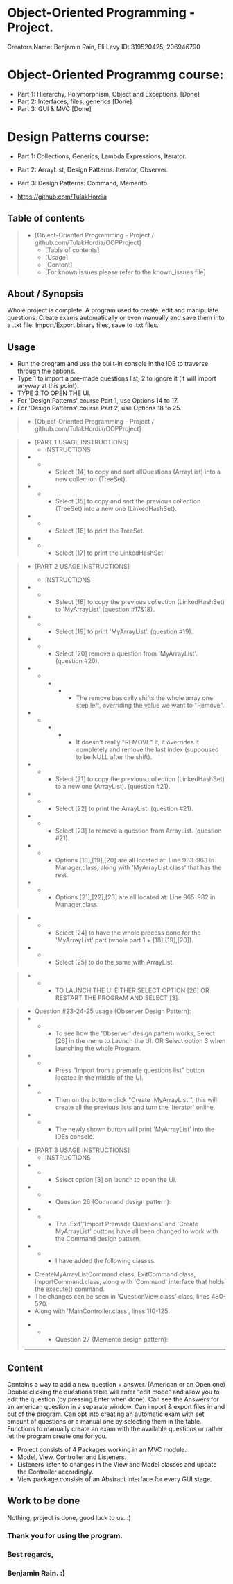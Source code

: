 # Object-Oriented Programming - Project.
Creators Name: Benjamin Rain, Eli Levy
ID: 319520425, 206946790

# Object-Oriented Programmg course:
* Part 1: Hierarchy, Polymorphism, Object and Exceptions. [Done]
* Part 2: Interfaces, files, generics [Done]
* Part 3: GUI & MVC [Done]

# Design Patterns course:
* Part 1: Collections, Generics, Lambda Expressions, Iterator.
* Part 2: ArrayList, Design Patterns: Iterator, Observer.
* Part 3: Design Patterns: Command, Memento.

* <https://github.com/TulakHordia>

## Table of contents

> * [Object-Oriented Programming - Project / github.com/TulakHordia/OOPProject]
>   * [Table of contents]
>   * [Usage]
>   * [Content]
>   * [For known issues please refer to the known_issues file]

## About / Synopsis
Whole project is complete.
A program used to create, edit and manipulate questions.
Create exams automatically or even manually and save them into a .txt file.
Import/Export binary files, save to .txt files.

## Usage
- Run the program and use the built-in console in the IDE to traverse through the options.
- Type 1 to import a pre-made questions list, 2 to ignore it (it will import anyway at this point).
- TYPE 3 TO OPEN THE UI.
- For 'Design Patterns' course Part 1, use Options 14 to 17.
- For 'Design Patterns' course Part 2, use Options 18 to 25.

> * [Object-Oriented Programming - Project / github.com/TulakHordia/OOPProject]

> * [PART 1 USAGE INSTRUCTIONS]
>	* INSTRUCTIONS
> * * * Select [14] to copy and sort allQuestions (ArrayList) into a new collection (TreeSet).
> * * * Select [15] to copy and sort the previous collection (TreeSet) into a new one (LinkedHashSet).
> * * * Select [16] to print the TreeSet.
> * * * Select [17] to print the LinkedHashSet.

> * [PART 2 USAGE INSTRUCTIONS]
>	* INSTRUCTIONS
> * * * Select [18] to copy the previous collection (LinkedHashSet) to 'MyArrayList' (question #17&18).
> * * * Select [19] to print 'MyArrayList'. (question #19).
> * * * Select [20] remove a question from 'MyArrayList'. (question #20).
> * * * * * The remove basically shifts the whole array one step left, overriding the value we want to "Remove".
> * * * * * It doesn't really "REMOVE" it, it overrides it completely and remove the last index (suppoused to be NULL after the shift).
>
> * * * Select [21] to copy the previous collection (LinkedHashSet) to a new one (ArrayList). (question #21).
> * * * Select [22] to print the ArrayList. (question #21).
> * * * Select [23] to remove a question from ArrayList. (question #21).
>
> * * * Options [18],[19],[20] are all located at: Line 933-963 in Manager.class, along with 'MyArrayList.class' that has the rest.
> * * * Options [21],[22],[23] are all located at: Line 965-982 in Manager.class.

> * * * Select [24] to have the whole process done for the 'MyArrayList' part (whole part 1 + [18],[19],[20]).
> * * * Select [25] to do the same with ArrayList.

> * * * TO LAUNCH THE UI EITHER SELECT OPTION [26] OR RESTART THE PROGRAM AND SELECT [3].

>	* Question #23-24-25 usage (Observer Design Pattern):
> * * * To see how the 'Observer' design pattern works, Select [26] in the menu to Launch the UI. OR Select option 3 when launching the whole Program.
> * * * Press "Import from a premade questions list" button located in the middle of the UI.
> * * * Then on the bottom click "Create 'MyArrayList'", this will create all the previous lists and turn the 'Iterator' online.
> * * * The newly shown button will print 'MyArrayList' into the IDEs console.

> * [PART 3 USAGE INSTRUCTIONS]
>	* INSTRUCTIONS
> * * * Select option [3] on launch to open the UI.
> * * * Question 26 (Command design pattern):
> * * * The 'Exit','Import Premade Questions' and 'Create MyArrayList' buttons have all been changed to work with the Command design pattern.
> * * * I have added the following classes:
> - CreateMyArrayListCommand.class, ExitCommand.class, ImportCommand.class, along with 'Command' interface that holds the execute() command.
> - The changes can be seen in 'QuestionView.class' class, lines 480-520.
> - Along with 'MainController.class', lines 110-125.
> * * * Question 27 (Memento design pattern):
> * * * 

## Content
Contains a way to add a new question + answer. (American or an Open one)
Double clicking the questions table will enter "edit mode" and allow you to edit the question (by pressing Enter when done).
Can see the Answers for an american question in a separate window.
Can import & export files in and out of the program.
Can opt into creating an automatic exam with set amount of questions or a manual one by selecting them in the table.
Functions to manually create an exam with the available questions or rather let the program create one for you.

* Project consists of 4 Packages working in an MVC module.
* Model, View, Controller and Listeners.
* Listeners listen to changes in the View and Model classes and update the Controller accordingly.
* View package consists of an Abstract interface for every GUI stage.

## Work to be done
Nothing, project is done, good luck to us. :)

### Thank you for using the program.
### Best regards,
### Benjamin Rain. :)

